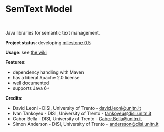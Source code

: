 SemText Model
===
<!--
<p align="center">
<img alt="Jackan" src="https://github.com/opendatatrentino/jackan/wiki/img/jackan-logo-200px.png" width="150px">
</p>
-->

<br/>

Java libraries for semantic text management.

**Project status**: developing [milestone 0.5](https://github.com/opendatatrentino/semtext-model/issues?milestone=1&state=open) 

**Usage**: see [the wiki](https://github.com/opendatatrentino/semtext-model/wiki)


**Features**:
  * dependency handling with Maven
  * has a liberal Apache 2.0 license
  * well documented
  * supports Java 6+

**Credits**:

* David Leoni - DISI, University of Trento - david.leoni@unitn.it
* Ivan Tankoyeu - DISI, University of Trento - tankoyeu@disi.unitn.it
* Gabor Bella - DISI, University of Trento - Gabor.Bella@unitn.it
* Simon Anderson - DISI, University of Trento - andersson@disi.unitn.it





